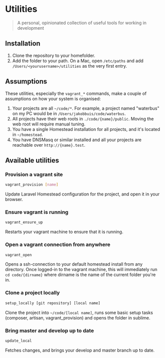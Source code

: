 # Utilities
> A personal, opinionated collection of useful tools for working in development

## Installation
1. Clone the repository to your homefolder.
1. Add the folder to your path. On a Mac, open `/etc/paths` and add `/Users/<yourusername>/utilities` as the very first entry.

## Assumptions
These utilities, especially the `vagrant_*` commands, make a couple of assumptions on how your system is organised:
1. Your projects are all `~/code/*`. For example, a project named "waterbus" on my PC would be in `/Users/jakobbuis/code/waterbus`.
1. All projects have their web roots in `./code/{name}/public`. Moving the web root will require manual tuning.
1. You have a single Homestead installation for all projects, and it's located in `~/homestead`.
1. You have DNSMasq or similar installed and all your projects are reachable over `http://{name}.test`.

## Available utilities

### Provision a vagrant site
```bash
vagrant_provision [name]
```
Update Laravel Homestead configuration for the project, and open it in your browser.

### Ensure vagrant is running
```bash
vagrant_ensure_up
```
Restarts your vagrant machine to ensure that it is running.

### Open a vagrant connection from anywhere
```bash
vagrant_open
```
Opens a ssh-connection to your default homestead install from any directory. Once logged-in to the vagrant machine, this will immediately run `cd code/{dirname}` where dirname is the name of the current folder you're in.

### Clone a project locally
```bash
setup_locally [git repository] [local name]
```
Clone the project into `~/code/[local name]`, runs some basic setup tasks (composer, artisan, vagrant_provision) and opens the folder in sublime.

### Bring master and develop up to date
```bash
update_local
```
Fetches changes, and brings your develop and master branch up to date.
